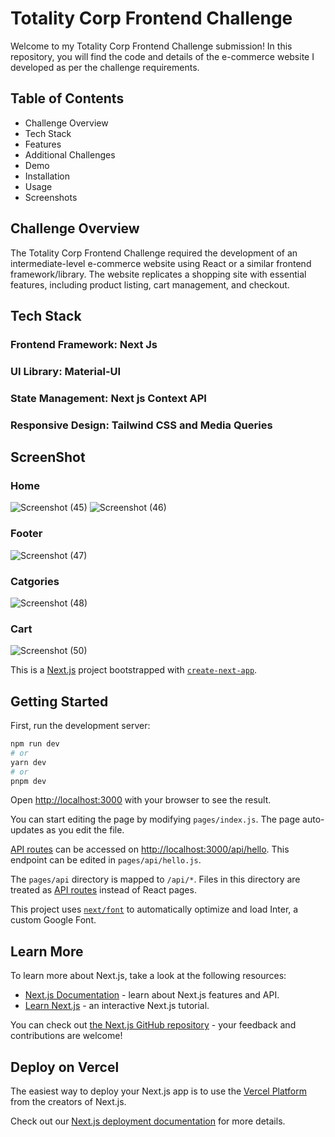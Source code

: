 # Totality Corp Frontend Challenge
Welcome to my Totality Corp Frontend Challenge submission! In this repository, you will find the code and details of the e-commerce website I developed as per the challenge requirements.

## Table of Contents
- Challenge Overview
- Tech Stack
- Features
- Additional Challenges
- Demo
- Installation
- Usage
- Screenshots

## Challenge Overview

The Totality Corp Frontend Challenge required the development of an intermediate-level e-commerce website using React or a similar frontend framework/library. The website replicates a shopping site with essential features, including product listing, cart management, and checkout.

## Tech Stack
###  Frontend Framework: Next Js 
### UI Library: Material-UI
### State Management: Next js Context API
### Responsive Design: Tailwind CSS and Media Queries


## ScreenShot

### Home 
![Screenshot (45)](https://github.com/ravindrauiet/totalitycorp-frontend-challenge/assets/98412688/cf7a3801-fbad-4136-bcf1-c5027538b9f8)
![Screenshot (46)](https://github.com/ravindrauiet/totalitycorp-frontend-challenge/assets/98412688/1d847b0e-2ad8-4225-8ad2-b04192868c0a)

### Footer 
![Screenshot (47)](https://github.com/ravindrauiet/totalitycorp-frontend-challenge/assets/98412688/f846cf21-c5e0-486c-ad3b-cf4b3f2a67cf)

### Catgories
![Screenshot (48)](https://github.com/ravindrauiet/totalitycorp-frontend-challenge/assets/98412688/0625b185-b674-4fbf-b6d3-35a3c5856c0a)

### Cart
![Screenshot (50)](https://github.com/ravindrauiet/totalitycorp-frontend-challenge/assets/98412688/888b7393-edec-4ae7-93c0-b2060635dfb0)



This is a [Next.js](https://nextjs.org/) project bootstrapped with [`create-next-app`](https://github.com/vercel/next.js/tree/canary/packages/create-next-app).

## Getting Started

First, run the development server:

```bash
npm run dev
# or
yarn dev
# or
pnpm dev
```

Open [http://localhost:3000](http://localhost:3000) with your browser to see the result.

You can start editing the page by modifying `pages/index.js`. The page auto-updates as you edit the file.

[API routes](https://nextjs.org/docs/api-routes/introduction) can be accessed on [http://localhost:3000/api/hello](http://localhost:3000/api/hello). This endpoint can be edited in `pages/api/hello.js`.

The `pages/api` directory is mapped to `/api/*`. Files in this directory are treated as [API routes](https://nextjs.org/docs/api-routes/introduction) instead of React pages.

This project uses [`next/font`](https://nextjs.org/docs/basic-features/font-optimization) to automatically optimize and load Inter, a custom Google Font.

## Learn More

To learn more about Next.js, take a look at the following resources:

- [Next.js Documentation](https://nextjs.org/docs) - learn about Next.js features and API.
- [Learn Next.js](https://nextjs.org/learn) - an interactive Next.js tutorial.

You can check out [the Next.js GitHub repository](https://github.com/vercel/next.js/) - your feedback and contributions are welcome!

## Deploy on Vercel

The easiest way to deploy your Next.js app is to use the [Vercel Platform](https://vercel.com/new?utm_medium=default-template&filter=next.js&utm_source=create-next-app&utm_campaign=create-next-app-readme) from the creators of Next.js.

Check out our [Next.js deployment documentation](https://nextjs.org/docs/deployment) for more details.
